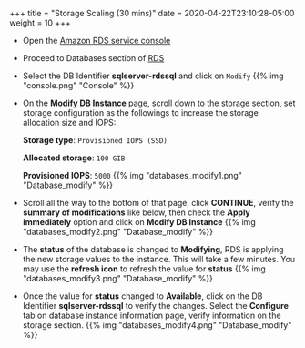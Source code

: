 +++
title = "Storage Scaling (30 mins)"
date = 2020-04-22T23:10:28-05:00
weight = 10
+++


* Open the [Amazon RDS  service console](https://us-east-1.console.aws.amazon.com/rds/home)  

* Proceed to Databases section of [RDS](https://console.aws.amazon.com/rds/home#databases:)

* Select the DB Identifier **sqlserver-rdssql** and click on `Modify`
{{% img "console.png" "Console" %}}

* On the **Modify DB Instance** page, scroll down to the storage section, set storage configuration as the followings to increase the storage allocation size and IOPS:

    **Storage type**: `Provisioned IOPS (SSD)` 
    
    **Allocated storage**: `100 GIB`
    
    **Provisioned IOPS**: `5000`
{{% img "databases_modify1.png" "Database_modify" %}}

* Scroll all the way to the bottom of that page, click **CONTINUE**, verify the **summary of modifications** like below, then check the **Apply immediately** option and click on **Modify DB Instance**
{{% img "databases_modify2.png" "Database_modify" %}}

* The **status** of the database is changed to **Modifying**, RDS is applying the new storage values to the instance. This will take a few minutes. You may use the **refresh icon** to refresh the value for **status**
{{% img "databases_modify3.png" "Database_modify" %}}

* Once the value for **status** changed to **Available**, click on the DB Identifier **sqlserver-rdssql** to verify the changes. Select the **Configure** tab on database instance information page, verify information on the storage section.
{{% img "databases_modify4.png" "Database_modify" %}}
